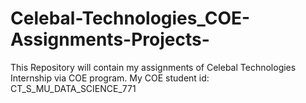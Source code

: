 # Celebal-Technologies_COE-Assignments-Projects-
This Repository will contain my assignments of Celebal Technologies Internship via COE program.
My COE student id: CT_S_MU_DATA_SCIENCE_771
